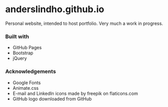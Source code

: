 # anderslindho.github.io
Personal website, intended to host portfolio. Very much a work in progress.

### Built with
- GitHub Pages
- Bootstrap
- jQuery

### Acknowledgements
- Google Fonts
- Animate.css
- E-mail and LinkedIn icons made by freepik on flaticons.com
- GitHub logo downloaded from GitHub

